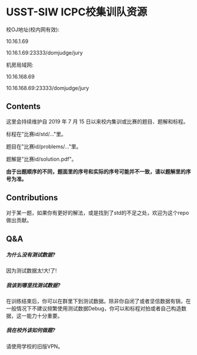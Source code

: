 # USST-SIW ICPC校集训队资源

校OJ地址(校内网有效):

10.16.1.69

10.16.1.69:23333/domjudge/jury



机房局域网:

10.16.168.69

10.16.168.69:23333/domjudge/jury



## Contents

这里会持续维护自 2019 年 7 月 15 日以来校内集训或比赛的题目、题解和标程。

标程在"比赛id/std/..."里。

题目在"比赛id/problems/..."里。

题解是"比赛id/solution.pdf"。

**由于出题顺序的不同，题面里的序号和实际的序号可能并不一致，请以题解里的序号为准。**



## Contributions

对于某一题，如果你有更好的解法，或是找到了std的不足之处，欢迎为这个repo做出贡献。



## Q&A

##### 为什么没有测试数据?

因为测试数据太!大!了!



##### 我该到哪里找测试数据?

在训练结束后，你可以在群里下到测试数据。除非你自闭了或者坚信数据有锅，在一般情况下不建议频繁使用测试数据Debug，你可以和标程对拍或者自己构造数据，这一能力十分重要。



##### 我在校外该如何做题?

请使用学校的旧版VPN。



